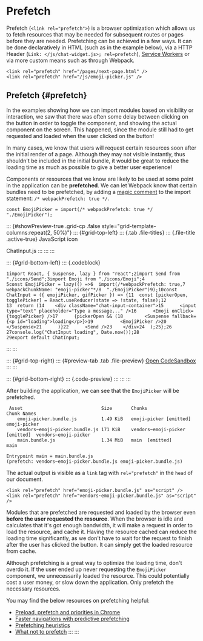 # Prefetch

Prefetch (`<link rel="prefetch">`) is a browser optimization which
allows us to fetch resources that may be needed for subsequent routes or
pages before they are needed. Prefetching can be achieved in a few ways.
It can be done declaratively in HTML (such as in the example below), via
a HTTP Header (`Link: </js/chat-widget.js>; rel=prefetch`), [Service
Workers](https://googlechrome.github.io/samples/service-worker/prefetch/)
or via more custom means such as through Webpack.

``` {.astro-code .github-dark style="background-color:#24292e;overflow-x:auto" tabindex="0"}
<link rel="prefetch" href="/pages/next-page.html" />
<link rel="prefetch" href="/js/emoji-picker.js" />
```

Prefetch {#prefetch}
--------

In the examples showing how we can import modules based on visibility or
interaction, we saw that there was often some delay between clicking on
the button in order to toggle the component, and showing the actual
component on the screen. This happened, since the module still had to
get requested and loaded when the user clicked on the button!

In many cases, we know that users will request certain resources soon
after the initial render of a page. Although they may not visible
instantly, thus shouldn't be included in the initial bundle, it would be
great to reduce the loading time as much as possible to give a better
user experience!

Components or resources that we know are likely to be used at some point
in the application can be **prefetched**. We can let Webpack know that
certain bundles need to be prefetched, by adding a [magic
comment](https://webpack.js.org/api/module-methods/#magic-comments) to
the import statement: `/* webpackPrefetch: true */`.

``` {.astro-code .github-dark style="background-color:#24292e;overflow-x:auto" tabindex="0"}
const EmojiPicker = import(/* webpackPrefetch: true */ "./EmojiPicker");
```

<div>

::: {#showPreview-true .grid-cp .false style="grid-template-columns:repeat(2, 50%)"}
::: {#grid-top-left}
::: {.tab .file-titles}
::: {.file-title .active-true}
JavaScript icon

ChatInput.js
:::
:::
:::

::: {#grid-bottom-left}
::: {.codeblock}

``` {.prism-code .language-jsx style="color:#F8F8F2;background-color:#24292F !important;padding:1rem;border-radius:0;height:100%"}
1import React, { Suspense, lazy } from "react";2import Send from "./icons/Send";3import Emoji from "./icons/Emoji";4
5const EmojiPicker = lazy(() =>6  import(/*webpackPrefetch: true,7    webpackChunkName: "emoji-picker"*/8  "./EmojiPicker")9);10const ChatInput = ({ emojiPicker, gifPicker }) => {11  const [pickerOpen, togglePicker] = React.useReducer(state => !state, false);12
13  return (14    <div className="chat-input-container">15      <input type="text" placeholder="Type a message..." />16      <Emoji onClick={togglePicker} />17      {pickerOpen && (18        <Suspense fallback={<p id="loading">loading</p>}>19          <EmojiPicker />20        </Suspense>21      )}22      <Send />23    </div>24  );25};26
27console.log("ChatInput loading", Date.now());28
29export default ChatInput;
```

:::
:::

::: {#grid-top-right}
::: {#preview-tab .tab .file-preview}
[Open CodeSandbox](https://codesandbox.io/embed/prefetch-trni2)
:::
:::

::: {#grid-bottom-right}
::: {.code-preview}
:::
:::
:::

</div>

After building the application, we can see that the `EmojiPicker` will
be prefetched.

``` {.astro-code .github-dark style="background-color:#24292e;overflow-x:auto" tabindex="0"}
 Asset                             Size       Chunks                          Chunk Names
    emoji-picker.bundle.js         1.49 KiB   emoji-picker [emitted]          emoji-picker
    vendors~emoji-picker.bundle.js 171 KiB    vendors~emoji-picker [emitted]  vendors~emoji-picker
    main.bundle.js                 1.34 MiB   main  [emitted]                 main

Entrypoint main = main.bundle.js
(prefetch: vendors~emoji-picker.bundle.js emoji-picker.bundle.js)
```

The actual output is visible as a `link` tag with `rel="prefetch"` in
the `head` of our document.

``` {.astro-code .github-dark style="background-color:#24292e;overflow-x:auto" tabindex="0"}
<link rel="prefetch" href="emoji-picker.bundle.js" as="script" />
<link rel="prefetch" href="vendors~emoji-picker.bundle.js" as="script" />
```

Modules that are prefetched are requested and loaded by the browser even
**before the user requested the resource**. When the browser is idle and
calculates that it's got enough bandwidth, it will make a request in
order to load the resource, and cache it. Having the resource cached can
reduce the loading time significantly, as we don't have to wait for the
request to finish after the user has clicked the button. It can simply
get the loaded resource from cache.

Although prefetching is a great way to optimize the loading time, don't
overdo it. If the user ended up never requesting the `EmojiPicker`
component, we unnecessarily loaded the resource. This could potentially
cost a user money, or slow down the application. Only prefetch the
necessary resources.

You may find the below resources on prefetching helpful:

- [Preload, prefetch and priorities in
    Chrome](https://medium.com/reloading/preload-prefetch-and-priorities-in-chrome-776165961bbf)
- [Faster navigations with predictive
    prefetching](https://web.dev/predictive-prefetching/)
- [Prefetching
    heuristics](https://blog.mgechev.com/2021/02/07/prefetching-strategies-heuristics-faster-web-apps/)
- [What not to
    prefetch](https://addyosmani.com/blog/what-not-to-prefetch-prerender/)
:::
:::
